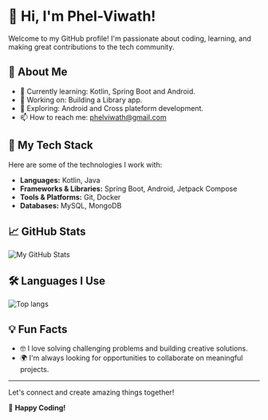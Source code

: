 # 👋 Hi, I'm Phel-Viwath!

Welcome to my GitHub profile! I'm passionate about coding, learning, and making great contributions to the tech community.

## 🎯 About Me
- 🌱 Currently learning: Kotlin, Spring Boot and Android.
- 💼 Working on: Building a Library app.
- 🔭 Exploring: Android and Cross plateform development.
- 📫 How to reach me: phelviwath@gmail.com

## 🚀 My Tech Stack
Here are some of the technologies I work with:
- **Languages:** Kotlin, Java
- **Frameworks & Libraries:** Spring Boot, Android, Jetpack Compose
- **Tools & Platforms:** Git, Docker
- **Databases:** MySQL, MongoDB

## 📈 GitHub Stats
![My GitHub Stats](https://github-readme-stats.vercel.app/api?username=Phel-Viwath&show_icons=true&theme=radical) 

## 🛠️ Languages I Use
![Top langs](https://github-readme-stats.vercel.app/api/top-langs/?username=Phel-Viwath&layout=compact&theme=radical)


## 💡 Fun Facts
- 🤓 I love solving challenging problems and building creative solutions.
- 🌍 I'm always looking for opportunities to collaborate on meaningful projects.

---

Let's connect and create amazing things together!

🎉 **Happy Coding!**

